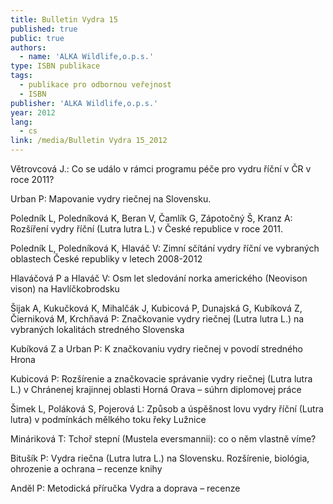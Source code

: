 ```yaml
---
title: Bulletin Vydra 15
published: true
public: true
authors:
  - name: 'ALKA Wildlife,o.p.s.'
type: ISBN publikace
tags:
  - publikace pro odbornou veřejnost
  - ISBN
publisher: 'ALKA Wildlife,o.p.s.'
year: 2012
lang:
  - cs
link: /media/Bulletin Vydra 15_2012
---
```

Větrovcová J.: Co se událo v rámci programu péče pro vydru říční v ČR v roce 2011? 



Urban P: Mapovanie vydry riečnej na Slovensku.

Poledník L, Poledníková K, Beran V, Čamlík G, Zápotočný Š, Kranz A: Rozšíření vydry říční (Lutra lutra L.) v České republice v roce 2011.

Poledník L, Poledníková K, Hlaváč V: Zimní sčítání vydry říční ve vybraných oblastech České republiky v letech 2008-2012 

Hlaváčová P a Hlaváč V: Osm let sledování norka amerického (Neovison vison) na Havlíčkobrodsku

Šijak A, Kukučková K, Mihalčák J, Kubicová P, Dunajská G, Kubíková Z, Čierniková M, Krchňavá P: Značkovanie vydry riečnej (Lutra lutra L.) na vybraných lokalitách stredného Slovenska 

Kubíková Z a Urban P: K značkovaniu vydry riečnej v povodí stredného Hrona 

Kubicová P: Rozšírenie a značkovacie správanie vydry riečnej (Lutra lutra L.) v Chránenej krajinnej oblasti Horná Orava – súhrn diplomovej práce 

Šimek L, Poláková S, Pojerová L: Způsob a úspěšnost lovu vydry říční (Lutra lutra) v podmínkách mělkého toku řeky Lužnice

Mináriková T: Tchoř stepní (Mustela eversmannii): co o něm vlastně víme?



Bitušík P: Vydra riečna (Lutra lutra L.) na Slovensku. Rozšírenie, biológia, ohrozenie a ochrana – recenze knihy

Anděl P: Metodická příručka Vydra a doprava – recenze
